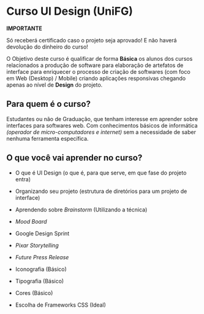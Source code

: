 # Curso UI Design (UniFG)

**IMPORTANTE**

Só receberá certificado caso o projeto seja aprovado! E não haverá devolução do dinheiro do curso!

O Objetivo deste curso é qualificar de forma **Básica** os alunos dos cursos relacionados a produção de software para elaboração de artefatos de interface para enriquecer o processo de criação de softwares (com foco em Web (Desktop) / Mobile) criando aplicações responsivas chegando apenas ao nível de **Design** do projeto.
  

## Para quem é o curso?

  

Estudantes ou não de Graduação, que tenham interesse em aprender sobre interfaces para softwares web. Com conhecimentos básicos de informática *(operador de micro-computadores e internet)* sem a necessidade de saber nenhuma ferramenta específica.

  

## O que você vai aprender no curso?

  

- O que é UI Design (o que é, para que serve, em que fase do projeto entra)

- Organizando seu projeto (estrutura de diretórios para um projeto de interface)

- Aprendendo sobre *Brainstorm* (Utilizando a técnica)

- *Mood Board*

- Google Design Sprint

- *Pixar Storytelling*

- *Future Press Release*

- Iconografia (Básico)

- Tipografia (Básico)

- Cores (Básico)

- Escolha de Frameworks CSS (Ideal)
